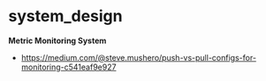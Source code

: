 # system_design

**Metric Monitoring System**
* https://medium.com/@steve.mushero/push-vs-pull-configs-for-monitoring-c541eaf9e927


